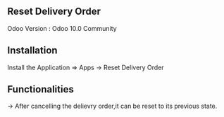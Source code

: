Reset Delivery Order
----------------------

Odoo Version : Odoo 10.0 Community


Installation 
-------------

Install the Application => Apps -> Reset Delivery Order


Functionalities
---------------

-> After cancelling the delievry order,it can be reset to its previous state.
